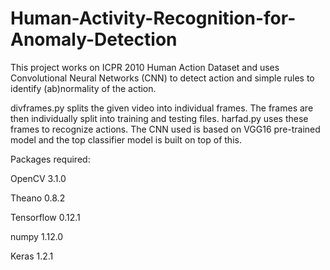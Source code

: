 # Human-Activity-Recognition-for-Anomaly-Detection

This project works on ICPR 2010 Human Action Dataset and uses Convolutional Neural Networks (CNN) to detect action and simple rules to identify (ab)normality of the action.

divframes.py splits the given video into individual frames. The frames are then individually split into training and testing files.
harfad.py uses these frames to recognize actions. The CNN used is based on VGG16 pre-trained model and the top classifier model is built on top of this. 


Packages required:

OpenCV 3.1.0

Theano 0.8.2

Tensorflow 0.12.1

numpy 1.12.0

Keras 1.2.1
